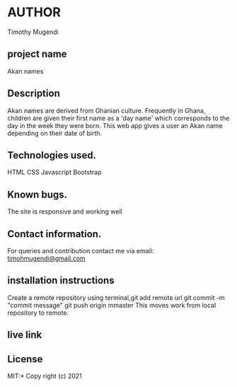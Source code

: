 # AUTHOR
Timothy Mugendi
## project name
Akan names
## Description
Akan names are derived from Ghanian culture. Frequently in Ghana, children are given their first name as a 'day name' which corresponds to the day in the week they were born. This web app gives a user an Akan name depending on their date of birth.
## Technologies used.
HTML
CSS
Javascript
Bootstrap
## Known bugs.
The site is responsive and working well
## Contact information.
For queries and contribution contact me via email: timohmugendi@gmail.com
## installation instructions
Create a remote repository
using terminal,git add remote url
git commit -m "commit message"
git push origin mmaster
This moves work from local repository to remote.
## live link

## License
MIT:*
Copy right (c) 2021

